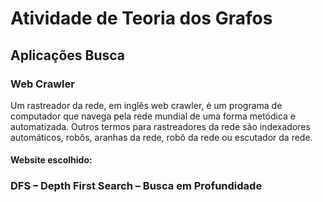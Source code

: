 # Atividade de Teoria dos Grafos


## Aplicações Busca

### Web Crawler 
Um rastreador da rede, em inglês web crawler, é um programa de computador que navega pela rede mundial de uma forma metódica e automatizada. Outros termos para rastreadores da rede são indexadores automáticos, robôs, aranhas da rede, robô da rede ou escutador da rede.

#### Website escolhido:

### DFS – Depth First Search – Busca em Profundidade

